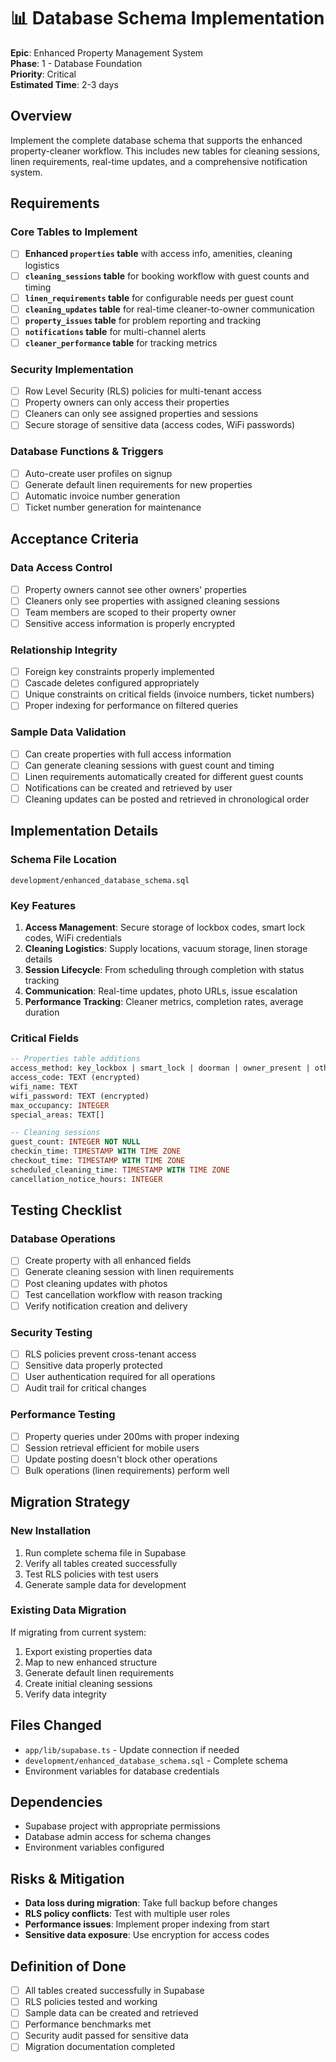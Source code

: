 # 📊 Database Schema Implementation

**Epic**: Enhanced Property Management System  
**Phase**: 1 - Database Foundation  
**Priority**: Critical  
**Estimated Time**: 2-3 days  

## Overview
Implement the complete database schema that supports the enhanced property-cleaner workflow. This includes new tables for cleaning sessions, linen requirements, real-time updates, and a comprehensive notification system.

## Requirements

### Core Tables to Implement
- [ ] **Enhanced `properties` table** with access info, amenities, cleaning logistics
- [ ] **`cleaning_sessions` table** for booking workflow with guest counts and timing
- [ ] **`linen_requirements` table** for configurable needs per guest count  
- [ ] **`cleaning_updates` table** for real-time cleaner-to-owner communication
- [ ] **`property_issues` table** for problem reporting and tracking
- [ ] **`notifications` table** for multi-channel alerts
- [ ] **`cleaner_performance` table** for tracking metrics

### Security Implementation
- [ ] Row Level Security (RLS) policies for multi-tenant access
- [ ] Property owners can only access their properties
- [ ] Cleaners can only see assigned properties and sessions
- [ ] Secure storage of sensitive data (access codes, WiFi passwords)

### Database Functions & Triggers
- [ ] Auto-create user profiles on signup
- [ ] Generate default linen requirements for new properties
- [ ] Automatic invoice number generation
- [ ] Ticket number generation for maintenance

## Acceptance Criteria

### Data Access Control
- [ ] Property owners cannot see other owners' properties
- [ ] Cleaners only see properties with assigned cleaning sessions
- [ ] Team members are scoped to their property owner
- [ ] Sensitive access information is properly encrypted

### Relationship Integrity
- [ ] Foreign key constraints properly implemented
- [ ] Cascade deletes configured appropriately
- [ ] Unique constraints on critical fields (invoice numbers, ticket numbers)
- [ ] Proper indexing for performance on filtered queries

### Sample Data Validation
- [ ] Can create properties with full access information
- [ ] Can generate cleaning sessions with guest count and timing
- [ ] Linen requirements automatically created for different guest counts
- [ ] Notifications can be created and retrieved by user
- [ ] Cleaning updates can be posted and retrieved in chronological order

## Implementation Details

### Schema File Location
```
development/enhanced_database_schema.sql
```

### Key Features
1. **Access Management**: Secure storage of lockbox codes, smart lock codes, WiFi credentials
2. **Cleaning Logistics**: Supply locations, vacuum storage, linen storage details
3. **Session Lifecycle**: From scheduling through completion with status tracking
4. **Communication**: Real-time updates, photo URLs, issue escalation
5. **Performance Tracking**: Cleaner metrics, completion rates, average duration

### Critical Fields
```sql
-- Properties table additions
access_method: key_lockbox | smart_lock | doorman | owner_present | other
access_code: TEXT (encrypted)
wifi_name: TEXT
wifi_password: TEXT (encrypted)
max_occupancy: INTEGER
special_areas: TEXT[]

-- Cleaning sessions
guest_count: INTEGER NOT NULL
checkin_time: TIMESTAMP WITH TIME ZONE
checkout_time: TIMESTAMP WITH TIME ZONE  
scheduled_cleaning_time: TIMESTAMP WITH TIME ZONE
cancellation_notice_hours: INTEGER
```

## Testing Checklist

### Database Operations
- [ ] Create property with all enhanced fields
- [ ] Generate cleaning session with linen requirements
- [ ] Post cleaning updates with photos
- [ ] Test cancellation workflow with reason tracking
- [ ] Verify notification creation and delivery

### Security Testing  
- [ ] RLS policies prevent cross-tenant access
- [ ] Sensitive data properly protected
- [ ] User authentication required for all operations
- [ ] Audit trail for critical changes

### Performance Testing
- [ ] Property queries under 200ms with proper indexing
- [ ] Session retrieval efficient for mobile users
- [ ] Update posting doesn't block other operations
- [ ] Bulk operations (linen requirements) perform well

## Migration Strategy

### New Installation
1. Run complete schema file in Supabase
2. Verify all tables created successfully
3. Test RLS policies with test users
4. Generate sample data for development

### Existing Data Migration
If migrating from current system:
1. Export existing properties data
2. Map to new enhanced structure
3. Generate default linen requirements
4. Create initial cleaning sessions
5. Verify data integrity

## Files Changed
- `app/lib/supabase.ts` - Update connection if needed
- `development/enhanced_database_schema.sql` - Complete schema
- Environment variables for database credentials

## Dependencies
- Supabase project with appropriate permissions
- Database admin access for schema changes
- Environment variables configured

## Risks & Mitigation
- **Data loss during migration**: Take full backup before changes
- **RLS policy conflicts**: Test with multiple user roles
- **Performance issues**: Implement proper indexing from start
- **Sensitive data exposure**: Use encryption for access codes

## Definition of Done
- [ ] All tables created successfully in Supabase
- [ ] RLS policies tested and working
- [ ] Sample data can be created and retrieved
- [ ] Performance benchmarks met
- [ ] Security audit passed for sensitive data
- [ ] Migration documentation completed